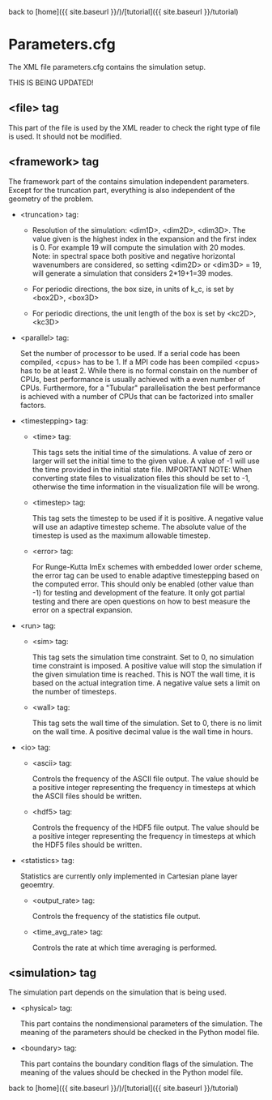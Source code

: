 back to [home]({{ site.baseurl }}/)/[tutorial]({{ site.baseurl }}/tutorial)

# Parameters.cfg

The XML file parameters.cfg contains the simulation setup.

THIS IS BEING UPDATED!

\<file\> tag
------------

This part of the file is used by the XML reader to check the right type of file is used. It should not be modified.

\<framework\> tag
-----------------

The framework part of the contains simulation independent parameters. Except for the truncation part, everything is also independent of the geometry of the problem.

   - \<truncation\> tag:

      + Resolution of the simulation: \<dim1D\>, \<dim2D\>, \<dim3D\>. The value given is the highest index in the expansion and the first index is 0. For example 19 will compute the simulation with 20 modes. Note: in spectral space both positive and negative horizontal wavenumbers are considered, so setting  \<dim2D\> or  \<dim3D\> = 19, will generate a simulation that considers 2*19+1=39 modes.

      + For periodic directions, the box size, in units of k_c, is set by \<box2D\>, \<box3D\>

      + For periodic directions, the unit length of the box is set by \<kc2D\>, \<kc3D\>

   - \<parallel\> tag:

      Set the number of processor to be used. If a serial code has been compiled, \<cpus\> has to be 1. If a MPI code has been compiled \<cpus\> has to be at least 2. While there is no formal constain on the number of CPUs, best performance is usually achieved with a even number of CPUs. Furthermore, for a "Tubular" parallelisation the best performance is achieved with a number of CPUs that can be factorized into smaller factors.

   - \<timestepping\> tag:

      - \<time\> tag:
         
         This tags sets the initial time of the simulations. A value of zero or larger will set the initial time to the given value. A value of -1 will use the time provided in the initial state file. IMPORTANT NOTE: When converting state files to visualization files this should be set to -1, otherwise the time information in the visualization file will be wrong.

      - \<timestep\> tag:

         This tag sets the timestep to be used if it is positive. A negative value will use an adaptive timestep scheme. The absolute value of the timestep is used as the maximum allowable timestep.

     - \<error\> tag:

        For Runge-Kutta ImEx schemes with embedded lower order scheme, the error tag can be used to enable adaptive timestepping based on the computed error. This should only be enabled (other value than -1) for testing and development of the feature. It only got partial testing and there are open questions on how to best measure the error on a spectral expansion.


   - \<run\> tag:

      - \<sim\> tag:

         This tag sets the simulation time constraint. Set to 0, no simulation time constraint is imposed. A positive value will stop the simulation if the given simulation time is reached. This is NOT the wall time, it is based on the actual integration time. A negative value sets a limit on the number of timesteps.

      - \<wall\> tag:

         This tag sets the wall time of the simulation. Set to 0, there is no limit on the wall time. A positive decimal value is the wall time in hours.

   - \<io\> tag:

      - \<ascii\> tag:

         Controls the frequency of the ASCII file output. The value should be a positive integer representing the frequency in timesteps at which the ASCII files should be written.

      - \<hdf5\> tag:

         Controls the frequency of the HDF5 file output. The value should be a positive integer representing the frequency in timesteps at which the HDF5 files should be written.

   - \<statistics\> tag: 

      Statistics are currently only implemented in Cartesian plane layer geoemtry.

      - \<output_rate\> tag:

         Controls the frequency of the statistics file output.

      - \<time_avg_rate\> tag:

         Controls the rate at which time averaging is performed.

\<simulation\> tag
------------------

The simulation part depends on the simulation that is being used.

   - \<physical\> tag:
      
      This part contains the nondimensional parameters of the simulation. The meaning of the parameters should be checked in the Python model file.

   - \<boundary\> tag:
      
      This part contains the boundary condition flags of the simulation. The meaning of the values should be checked in the Python model file.
         

back to [home]({{ site.baseurl }}/)/[tutorial]({{ site.baseurl }}/tutorial)
